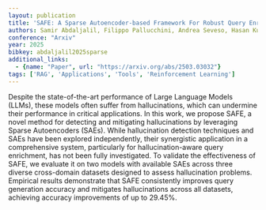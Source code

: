 ```yaml
---
layout: publication
title: 'SAFE: A Sparse Autoencoder-based Framework For Robust Query Enrichment And Hallucination Mitigation In Llms'
authors: Samir Abdaljalil, Filippo Pallucchini, Andrea Seveso, Hasan Kurban, Fabio Mercorio, Erchin Serpedin
conference: "Arxiv"
year: 2025
bibkey: abdaljalil2025sparse
additional_links:
  - {name: "Paper", url: "https://arxiv.org/abs/2503.03032"}
tags: ['RAG', 'Applications', 'Tools', 'Reinforcement Learning']
---
```

Despite the state-of-the-art performance of Large Language Models (LLMs),
these models often suffer from hallucinations, which can undermine their
performance in critical applications. In this work, we propose SAFE, a novel
method for detecting and mitigating hallucinations by leveraging Sparse
Autoencoders (SAEs). While hallucination detection techniques and SAEs have
been explored independently, their synergistic application in a comprehensive
system, particularly for hallucination-aware query enrichment, has not been
fully investigated. To validate the effectiveness of SAFE, we evaluate it on
two models with available SAEs across three diverse cross-domain datasets
designed to assess hallucination problems. Empirical results demonstrate that
SAFE consistently improves query generation accuracy and mitigates
hallucinations across all datasets, achieving accuracy improvements of up to
29.45%.
